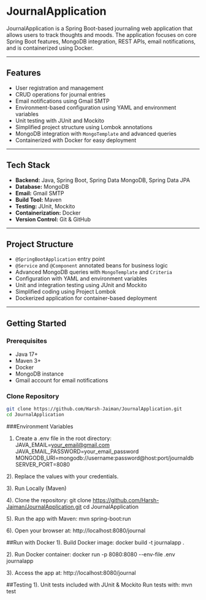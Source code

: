 # JournalApplication

JournalApplication is a Spring Boot-based journaling web application that allows users to track thoughts and moods. The application focuses on core Spring Boot features, MongoDB integration, REST APIs, email notifications, and is containerized using Docker.

---

## Features

- User registration and management
- CRUD operations for journal entries
- Email notifications using Gmail SMTP
- Environment-based configuration using YAML and environment variables
- Unit testing with JUnit and Mockito
- Simplified project structure using Lombok annotations
- MongoDB integration with `MongoTemplate` and advanced queries
- Containerized with Docker for easy deployment

---

## Tech Stack

- **Backend:** Java, Spring Boot, Spring Data MongoDB, Spring Data JPA
- **Database:** MongoDB
- **Email:** Gmail SMTP
- **Build Tool:** Maven
- **Testing:** JUnit, Mockito
- **Containerization:** Docker
- **Version Control:** Git & GitHub

---

## Project Structure

- `@SpringBootApplication` entry point
- `@Service` and `@Component` annotated beans for business logic
- Advanced MongoDB queries with `MongoTemplate` and `Criteria`
- Configuration with YAML and environment variables
- Unit and integration testing using JUnit and Mockito
- Simplified coding using Project Lombok
- Dockerized application for container-based deployment

---

## Getting Started

### Prerequisites

- Java 17+
- Maven 3+
- Docker
- MongoDB instance
- Gmail account for email notifications

### Clone Repository

```bash
git clone https://github.com/Harsh-Jaiman/JournalApplication.git
cd JournalApplication
```

###Environment Variables

1) Create a .env file in the root directory:
JAVA_EMAIL=your_email@gmail.com
JAVA_EMAIL_PASSWORD=your_email_password
MONGODB_URI=mongodb://username:password@host:port/journaldb
SERVER_PORT=8080


2). Replace the values with your credentials.

3). Run Locally (Maven)

4). Clone the repository:
git clone https://github.com/Harsh-Jaiman/JournalApplication.git
cd JournalApplication

5). Run the app with Maven:
mvn spring-boot:run

6). Open your browser at:
http://localhost:8080/journal

##Run with Docker
1). Build Docker image:
docker build -t journalapp .

2). Run Docker container:
docker run -p 8080:8080 --env-file .env journalapp

3). Access the app at:
http://localhost:8080/journal

##Testing
1). Unit tests included with JUnit & Mockito
Run tests with:
mvn test
